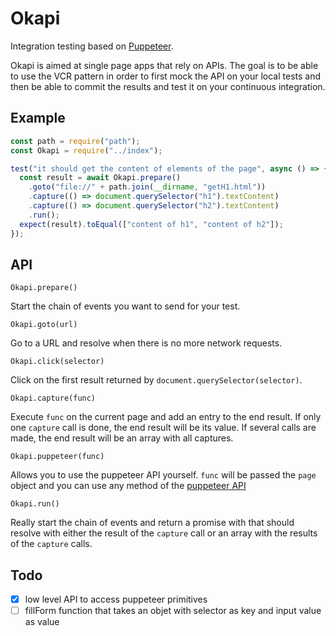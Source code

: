 # Okapi

Integration testing based on [Puppeteer](https://github.com/GoogleChrome/puppeteer).

Okapi is aimed at single page apps that rely on APIs.
The goal is to be able to use the VCR pattern in order to first mock the API on your local tests and then be able to commit the results and test it on your continuous integration.

## Example

```javascript
const path = require("path");
const Okapi = require("../index");

test("it should get the content of elements of the page", async () => {
  const result = await Okapi.prepare()
    .goto("file://" + path.join(__dirname, "getH1.html"))
    .capture(() => document.querySelector("h1").textContent)
    .capture(() => document.querySelector("h2").textContent)
    .run();
  expect(result).toEqual(["content of h1", "content of h2"]);
});
```

## API

`Okapi.prepare()`

Start the chain of events you want to send for your test.

`Okapi.goto(url)`

Go to a URL and resolve when there is no more network requests.

`Okapi.click(selector)`

Click on the first result returned by `document.querySelector(selector)`.

`Okapi.capture(func)`

Execute `func` on the current page and add an entry to the end result.
If only one `capture` call is done, the end result will be its value.
If several calls are made, the end result will be an array with all captures.

`Okapi.puppeteer(func)`

Allows you to use the puppeteer API yourself.
`func` will be passed the `page` object and you can use any method of the [puppeteer API](https://github.com/GoogleChrome/puppeteer/blob/master/docs/api.md)

`Okapi.run()`

Really start the chain of events and return a promise with that should resolve with either the result of the `capture` call or an array with the results of the `capture` calls.

## Todo

* [x] low level API to access puppeteer primitives
* [ ] fillForm function that takes an objet with selector as key and input value as value
